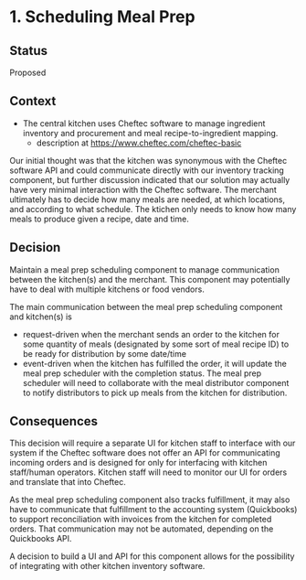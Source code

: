 # 1. Scheduling Meal Prep

## Status
Proposed

## Context
* The central kitchen uses Cheftec software to manage ingredient inventory and procurement and meal recipe-to-ingredient mapping.
  * description at https://www.cheftec.com/cheftec-basic

Our initial thought was that the kitchen was synonymous with the Cheftec software API and could communicate directly with our inventory tracking component, but further discussion indicated that our solution may actually have very minimal interaction with the Cheftec software. The merchant ultimately has to decide how many meals are needed, at which locations, and according to what schedule. The ktichen only needs to know how many meals to produce given a recipe, date and time.

## Decision
Maintain a meal prep scheduling component to manage communication between the kitchen(s) and the merchant. This component may potentially have to deal with multiple kitchens or food vendors.

The main communication between the meal prep scheduling component and kitchen(s) is 
* request-driven when the merchant sends an order to the kitchen for some quantity of meals (designated by some sort of meal recipe ID) to be ready for distribution by some date/time
* event-driven when the kitchen has fulfilled the order, it will update the meal prep scheduler with the completion status. The meal prep scheduler will need to collaborate with the meal distributor component to notify distributors to pick up meals from the kitchen for distribution.

## Consequences
This decision will require a separate UI for kitchen staff to interface with our system if the Cheftec software does not offer an API for communicating incoming orders and is designed for only for interfacing with kitchen staff/human operators. Kitchen staff will need to monitor our UI for orders and translate that into Cheftec.

As the meal prep scheduling component also tracks fulfillment, it may also have to communicate that fulfillment to the accounting system (Quickbooks) to support reconciliation with invoices from the kitchen for completed orders. That communication may not be automated, depending on the Quickbooks API.

A decision to build a UI and API for this component allows for the possibility of integrating with other kitchen inventory software.
